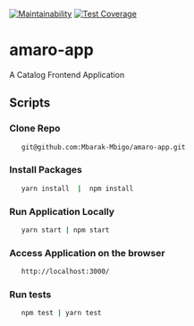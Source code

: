 [![Maintainability](https://api.codeclimate.com/v1/badges/a6de80eb6a3861bfb0a0/maintainability)](https://codeclimate.com/github/Mbarak-Mbigo/amaro-app/maintainability) [![Test Coverage](https://api.codeclimate.com/v1/badges/a6de80eb6a3861bfb0a0/test_coverage)](https://codeclimate.com/github/Mbarak-Mbigo/amaro-app/test_coverage)

# amaro-app
A Catalog Frontend Application

## Scripts

### Clone Repo
```bash
   git@github.com:Mbarak-Mbigo/amaro-app.git
```

### Install Packages

```bash
   yarn install  |  npm install
```

### Run Application Locally
```bash
   yarn start | npm start
```

### Access Application on the browser
```bash
   http://localhost:3000/ 
```
### Run tests
```bash
   npm test | yarn test 
```
